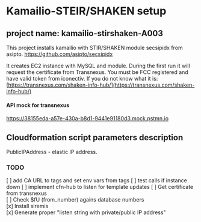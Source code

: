 # Kamailio-STEIR/SHAKEN setup

project name: kamailio-stirshaken-A003
---------------------------- 

This project installs kamailio with STIR/SHAKEN module secsipidx from asipto.
https://github.com/asipto/secsipidx

It creates EC2 instance with MySQL and module. During the first run it will request the certificate from Transnexus. You must be FCC registered and have valid token from iconectiv. If you do not know what it is: [https://transnexus.com/shaken-info-hub/](https://transnexus.com/shaken-info-hub/)


#### API mock for transnexus
https://38155eda-a57e-430a-b8d1-9441e91180d3.mock.pstmn.io


## Cloudformation script parameters description
PublicIPAddress - elastic IP address. 



### TODO
[ ] add CA URL to tags and set env vars from tags
[ ] test calls if instance down
[ ] implement cfn-hub to listen for template updates
[ ] Get certificate from transnexus  
[ ] Check $fU (from_number) agains database numbers  
[x] Install siremis  
[x] Generate proper "listen string with private/public IP address"  
